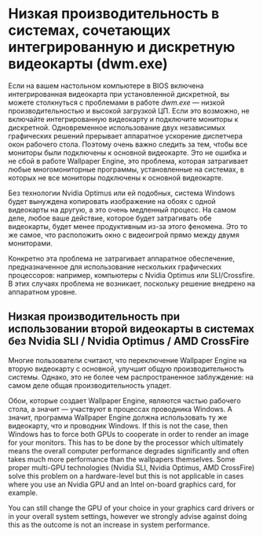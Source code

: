 # Низкая производительность в системах, сочетающих интегрированную и дискретную видеокарты (dwm.exe)

Если на вашем настольном компьютере в BIOS включена интегрированная видеокарта при установленной дискретной, вы можете столкнуться с проблемами в работе *dwm.exe* — низкой производительностью и высокой загрузкой ЦП. Если это возможно, не включайте интегрированную видеокарту и подключите мониторы к дискретной. Одновременное использование двух независимых графических решений прерывает аппаратное ускорение диспетчера окон рабочего стола. Поэтому очень важно следить за тем, чтобы все мониторы были подключены к основной видеокарте. Это не ошибка и не сбой в работе Wallpaper Engine, это проблема, которая затрагивает любые многомониторные программы, установленные на системах, в которых не все мониторы подключены к основной видеокарте.

Без технологии Nvidia Optimus или ей подобных, система Windows будет вынуждена копировать изображение на обоях с одной видеокарты на другую, а это очень медленный процесс. На самом деле, любое ваше действие, которое будет затрагивать обе видеокарты, будет менее продуктивным из-за этого феномена. Это то же самое, что расположить окно с видеоигрой прямо между двумя мониторами.

Конкретно эта проблема не затрагивает аппаратное обеспечение, предназначенное для использование нескольких графических процессоров: например, компьютеры с Nvidia Optimus или SLI/Crossfire. В этих случаях проблема не возникает, поскольку решение внедрено на аппаратном уровне.

## Низкая производительность при использовании второй видеокарты в системах без Nvidia SLI / Nvidia Optimus / AMD CrossFire

Многие пользователи считают, что переключение Wallpaper Engine на вторую видеокарту с основной, улучшит общую производительность системы. Однако, это не более чем распространенное заблуждение: на самом деле общая производительность упадет.

Обои, которые создает Wallpaper Engine, являются частью рабочего стола, а значит — участвуют в процессах проводника Windows. А значит, программа Wallpaper Engine должна использовать ту же видеокарту, что и проводник Windows. If this is not the case, then Windows has to force both GPUs to cooperate in order to render an image for your monitors. This has to be done by the processor which ultimately means the overall computer performance degrades significantly and often takes much more performance than the wallpapers themselves. Some proper multi-GPU technologies (Nvidia SLI, Nvidia Optimus, AMD CrossFire) solve this problem on a hardware-level but this is not applicable in cases where you use an Nvidia GPU and an Intel on-board graphics card, for example.

You can still change the GPU of your choice in your graphics card drivers or in your overall system settings, however we strongly advise against doing this as the outcome is not an increase in system performance.
